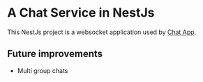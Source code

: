 # A Chat Service in NestJs

This NestJs project is a websocket application used by [Chat App](https://github.com/SiriusA015/chat_app_flutter).

## Future improvements

- Multi group chats
